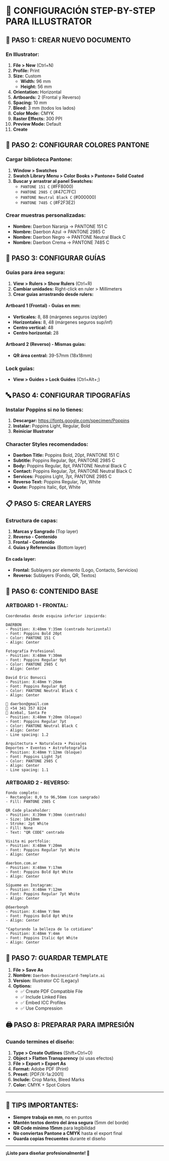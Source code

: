 # 🎨 CONFIGURACIÓN STEP-BY-STEP PARA ILLUSTRATOR

## 📄 **PASO 1: CREAR NUEVO DOCUMENTO**

### En Illustrator:
1. **File > New** (Ctrl+N)
2. **Profile:** Print
3. **Size:** Custom
   - **Width:** 96 mm
   - **Height:** 56 mm
4. **Orientation:** Horizontal
5. **Artboards:** 2 (Frontal y Reverso)
6. **Spacing:** 10 mm
7. **Bleed:** 3 mm (todos los lados)
8. **Color Mode:** CMYK
9. **Raster Effects:** 300 PPI
10. **Preview Mode:** Default
11. **Create**

## 🎯 **PASO 2: CONFIGURAR COLORES PANTONE**

### Cargar biblioteca Pantone:
1. **Window > Swatches**
2. **Swatch Library Menu > Color Books > Pantone+ Solid Coated**
3. **Buscar y arrastrar al panel Swatches:**
   - `PANTONE 151 C` (#FF8000)
   - `PANTONE 2985 C` (#47C7FC)
   - `PANTONE Neutral Black C` (#000000)
   - `PANTONE 7485 C` (#F2F3E2)

### Crear muestras personalizadas:
- **Nombre:** Daerbon Naranja → PANTONE 151 C
- **Nombre:** Daerbon Azul → PANTONE 2985 C  
- **Nombre:** Daerbon Negro → PANTONE Neutral Black C
- **Nombre:** Daerbon Crema → PANTONE 7485 C

## 📐 **PASO 3: CONFIGURAR GUÍAS**

### Guías para área segura:
1. **View > Rulers > Show Rulers** (Ctrl+R)
2. **Cambiar unidades:** Right-click en ruler > Millimeters
3. **Crear guías arrastrando desde rulers:**

#### Artboard 1 (Frontal) - Guías en mm:
- **Verticales:** 8, 88 (márgenes seguros izq/der)
- **Horizontales:** 8, 48 (márgenes seguros sup/inf)
- **Centro vertical:** 48
- **Centro horizontal:** 28

#### Artboard 2 (Reverso) - Mismas guías:
- **QR área central:** 39-57mm (18x18mm)

### Lock guías:
- **View > Guides > Lock Guides** (Ctrl+Alt+;)

## 🔤 **PASO 4: CONFIGURAR TIPOGRAFÍAS**

### Instalar Poppins si no lo tienes:
1. **Descargar:** https://fonts.google.com/specimen/Poppins
2. **Instalar:** Poppins Light, Regular, Bold
3. **Reiniciar Illustrator**

### Character Styles recomendados:
- **Daerbon Title:** Poppins Bold, 20pt, PANTONE 151 C
- **Subtitle:** Poppins Regular, 9pt, PANTONE 2985 C  
- **Body:** Poppins Regular, 8pt, PANTONE Neutral Black C
- **Contact:** Poppins Regular, 7pt, PANTONE Neutral Black C
- **Services:** Poppins Light, 7pt, PANTONE 2985 C
- **Reverso Text:** Poppins Regular, 7pt, White
- **Quote:** Poppins Italic, 6pt, White

## 📋 **PASO 5: CREAR LAYERS**

### Estructura de capas:
1. **Marcas y Sangrado** (Top layer)
2. **Reverso - Contenido**
3. **Frontal - Contenido**  
4. **Guías y Referencias** (Bottom layer)

#### En cada layer:
- **Frontal:** Sublayers por elemento (Logo, Contacto, Servicios)
- **Reverso:** Sublayers (Fondo, QR, Textos)

## 🎨 **PASO 6: CONTENIDO BASE**

### ARTBOARD 1 - FRONTAL:
```
Coordenadas desde esquina inferior izquierda:

DAERBON
- Position: X:48mm Y:35mm (centrado horizontal)
- Font: Poppins Bold 20pt
- Color: PANTONE 151 C
- Align: Center

Fotografía Profesional
- Position: X:48mm Y:30mm  
- Font: Poppins Regular 9pt
- Color: PANTONE 2985 C
- Align: Center

David Eric Bonucci
- Position: X:48mm Y:26mm
- Font: Poppins Regular 8pt  
- Color: PANTONE Neutral Black C
- Align: Center

📧 daerbon@gmail.com
📱 +54 341 357 8224  
📍 Acebal, Santa Fe
- Position: X:48mm Y:20mm (bloque)
- Font: Poppins Regular 7pt
- Color: PANTONE Neutral Black C
- Align: Center
- Line spacing: 1.2

Arquitectura • Naturaleza • Paisajes
Deportes • Eventos • Astrofotografía
- Position: X:48mm Y:12mm (bloque)
- Font: Poppins Light 7pt
- Color: PANTONE 2985 C  
- Align: Center
- Line spacing: 1.1
```

### ARTBOARD 2 - REVERSO:
```
Fondo completo:
- Rectangle: 0,0 to 96,56mm (con sangrado)
- Fill: PANTONE 2985 C

QR Code placeholder:
- Position: X:39mm Y:30mm (centrado)
- Size: 18x18mm
- Stroke: 2pt White
- Fill: None
- Text: "QR CODE" centrado

Visita mi portfolio:
- Position: X:48mm Y:20mm
- Font: Poppins Regular 7pt White
- Align: Center

daerbon.com.ar  
- Position: X:48mm Y:17mm
- Font: Poppins Bold 8pt White
- Align: Center

Sígueme en Instagram:
- Position: X:48mm Y:12mm  
- Font: Poppins Regular 7pt White
- Align: Center

@daerbonph
- Position: X:48mm Y:9mm
- Font: Poppins Bold 8pt White  
- Align: Center

"Capturando la belleza de lo cotidiano"
- Position: X:48mm Y:4mm
- Font: Poppins Italic 6pt White
- Align: Center
```

## 💾 **PASO 7: GUARDAR TEMPLATE**

1. **File > Save As**
2. **Nombre:** `Daerbon-BusinessCard-Template.ai`
3. **Version:** Illustrator CC (Legacy)
4. **Options:** 
   - ✅ Create PDF Compatible File
   - ✅ Include Linked Files
   - ✅ Embed ICC Profiles
   - ✅ Use Compression

## 🖨️ **PASO 8: PREPARAR PARA IMPRESIÓN**

### Cuando termines el diseño:
1. **Type > Create Outlines** (Shift+Ctrl+O)
2. **Object > Flatten Transparency** (si usas efectos)
3. **File > Export > Export As**
4. **Format:** Adobe PDF (Print)
5. **Preset:** [PDF/X-1a:2001]
6. **Include:** Crop Marks, Bleed Marks
7. **Color:** CMYK + Spot Colors

---

## 🎯 **TIPS IMPORTANTES:**

- **Siempre trabaja en mm**, no en puntos
- **Mantén textos dentro del área segura** (5mm del borde)
- **QR Code mínimo 15mm** para legibilidad
- **No conviertas Pantone a CMYK** hasta el export final
- **Guarda copias frecuentes** durante el diseño

---

**¡Listo para diseñar profesionalmente! 🚀**
